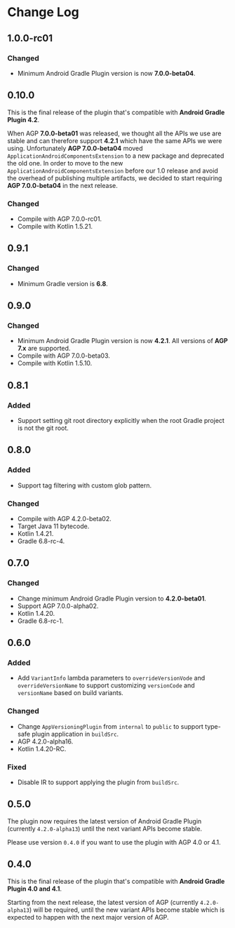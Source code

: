 # Change Log

## 1.0.0-rc01

### Changed
- Minimum Android Gradle Plugin version is now **7.0.0-beta04**.

## 0.10.0

This is the final release of the plugin that's compatible with **Android Gradle Plugin 4.2**.

When AGP **7.0.0-beta01** was released, we thought all the APIs we use are stable and can therefore support **4.2.1** which have the same APIs we were using.
Unfortunately **AGP 7.0.0-beta04** moved `ApplicationAndroidComponentsExtension` to a new package and deprecated the old one. In order to move to the new `ApplicationAndroidComponentsExtension`
before our 1.0 release and avoid the overhead of publishing multiple artifacts, we decided to start requiring **AGP 7.0.0-beta04** in the next release.

### Changed
- Compile with AGP 7.0.0-rc01.
- Compile with Kotlin 1.5.21.

## 0.9.1

### Changed
- Minimum Gradle version is **6.8**.

## 0.9.0

### Changed
- Minimum Android Gradle Plugin version is now **4.2.1**. All versions of **AGP 7.x** are supported.
- Compile with AGP 7.0.0-beta03.
- Compile with Kotlin 1.5.10.

## 0.8.1

### Added
- Support setting git root directory explicitly when the root Gradle project is not the git root.

## 0.8.0

### Added
- Support tag filtering with custom glob pattern.

### Changed
- Compile with AGP 4.2.0-beta02.
- Target Java 11 bytecode.
- Kotlin 1.4.21.
- Gradle 6.8-rc-4.

## 0.7.0

### Changed
- Change minimum Android Gradle Plugin version to **4.2.0-beta01**.
- Support AGP 7.0.0-alpha02.
- Kotlin 1.4.20.
- Gradle 6.8-rc-1.

## 0.6.0

### Added
- Add `VariantInfo` lambda parameters to `overrideVersionVode` and `overrideVersionName` to support customizing `versionCode` and `versionName` based on build variants.

### Changed
- Change `AppVersioningPlugin` from `internal` to `public` to support type-safe plugin application in `buildSrc`.
- AGP 4.2.0-alpha16.
- Kotlin 1.4.20-RC.

### Fixed
- Disable IR to support applying the plugin from `buildSrc`.

## 0.5.0

The plugin now requires the latest version of Android Gradle Plugin (currently `4.2.0-alpha13`) until the next variant APIs become stable.

Please use version `0.4.0` if you want to use the plugin with AGP 4.0 or 4.1.

## 0.4.0

This is the final release of the plugin that's compatible with **Android Gradle Plugin 4.0 and 4.1**.

Starting from the next release, the latest version of AGP (currently `4.2.0-alpha13`) will be required, until the new variant APIs become stable which is expected to happen with the next major version of AGP.
